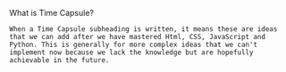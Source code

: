 
What is Time Capsule?

	When a Time Capsule subheading is written, it means these are ideas that we can add after we have mastered Html, CSS, JavaScript and Python. This is generally for more complex ideas that we can't implement now because we lack the knowledge but are hopefully achievable in the future.